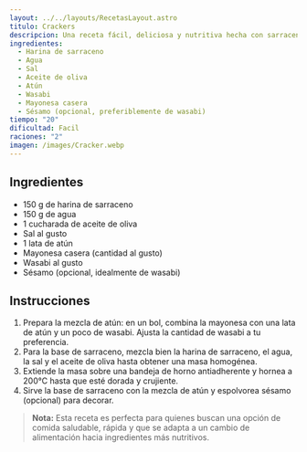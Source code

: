 ```yaml
---
layout: ../../layouts/RecetasLayout.astro
titulo: Crackers
descripcion: Una receta fácil, deliciosa y nutritiva hecha con sarraceno, ideal para un picoteo o cena rápida.
ingredientes:
  - Harina de sarraceno
  - Agua
  - Sal
  - Aceite de oliva
  - Atún
  - Wasabi
  - Mayonesa casera
  - Sésamo (opcional, preferiblemente de wasabi)
tiempo: "20"
dificultad: Facil
raciones: "2"
imagen: /images/Cracker.webp
---
```


## Ingredientes
- 150 g de harina de sarraceno
- 150 g de agua
- 1 cucharada de aceite de oliva
- Sal al gusto
- 1 lata de atún
- Mayonesa casera (cantidad al gusto)
- Wasabi al gusto
- Sésamo (opcional, idealmente de wasabi)

## Instrucciones
1. Prepara la mezcla de atún: en un bol, combina la mayonesa con una lata de atún y un poco de wasabi. Ajusta la cantidad de wasabi a tu preferencia.
2. Para la base de sarraceno, mezcla bien la harina de sarraceno, el agua, la sal y el aceite de oliva hasta obtener una masa homogénea.
3. Extiende la masa sobre una bandeja de horno antiadherente y hornea a 200°C hasta que esté dorada y crujiente.
4. Sirve la base de sarraceno con la mezcla de atún y espolvorea sésamo (opcional) para decorar.

> **Nota:** Esta receta es perfecta para quienes buscan una opción de comida saludable, rápida y que se adapta a un cambio de alimentación hacia ingredientes más nutritivos.
